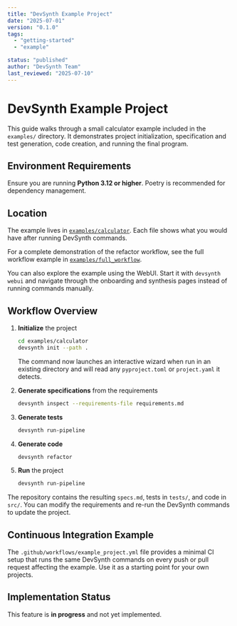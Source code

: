 ```yaml
---
title: "DevSynth Example Project"
date: "2025-07-01"
version: "0.1.0"
tags:
  - "getting-started"
  - "example"

status: "published"
author: "DevSynth Team"
last_reviewed: "2025-07-10"
---
```


# DevSynth Example Project

This guide walks through a small calculator example included in the `examples/` directory. It demonstrates project initialization, specification and test generation, code creation, and running the final program.

## Environment Requirements

Ensure you are running **Python 3.12 or higher**. Poetry is recommended for dependency management.

## Location

The example lives in [`examples/calculator`](../../examples/calculator). Each file shows what you would have after running DevSynth commands.

For a complete demonstration of the refactor workflow, see the full workflow example in [`examples/full_workflow`](../../examples/full_workflow).

You can also explore the example using the WebUI. Start it with `devsynth webui` and navigate through the onboarding and synthesis pages instead of running commands manually.

## Workflow Overview

1. **Initialize** the project

   ```bash
   cd examples/calculator
   devsynth init --path .
   ```
   The command now launches an interactive wizard when run in an existing directory and will read any `pyproject.toml` or `project.yaml` it detects.

2. **Generate specifications** from the requirements

   ```bash
   devsynth inspect --requirements-file requirements.md
   ```

3. **Generate tests**

   ```bash
   devsynth run-pipeline
   ```

4. **Generate code**

   ```bash
   devsynth refactor
   ```

5. **Run** the project

   ```bash
   devsynth run-pipeline
   ```

The repository contains the resulting `specs.md`, tests in `tests/`, and code in `src/`. You can modify the requirements and re-run the DevSynth commands to update the project.

## Continuous Integration Example

The `.github/workflows/example_project.yml` file provides a minimal CI setup that runs the same DevSynth commands on every push or pull request affecting the example. Use it as a starting point for your own projects.
## Implementation Status

This feature is **in progress** and not yet implemented.
